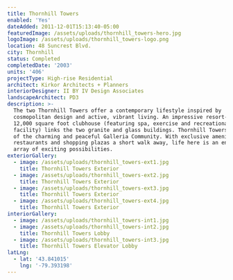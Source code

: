 ```yaml
---
title: Thornhill Towers
enabled: 'Yes'
dateAdded: 2011-12-01T15:13:40-05:00
featuredImage: /assets/uploads/thornhill_towers-hero.jpg
logoImage: /assets/uploads/thornhill_towers-logo.png
location: 48 Suncrest Blvd.
city: Thornhill
status: Completed
completedDate: '2003'
units: '406'
projectType: High-rise Residential
architect: Kirkor Architects + Planners
interiorDesigner: II BY IV Design Associates
landscapeArchitect: PD3
description: >-
  The two Thornhill Towers offer a contemporary lifestyle inspired by
  cosmopolitan design and active, vibrant living. An impressive resort-style
  12,000 square foot clubhouse (featuring spa, exercise and recreational
  facility) links the two granite and glass buildings. Thornhill Towers are part
  of the charming and peaceful Galleria Community. With exclusive amenities,
  restaurants and shopping plazas a short walk away, life here is an endless
  array of exciting possibilities.
exteriorGallery:
  - image: /assets/uploads/thornhill_towers-ext1.jpg
    title: Thornhill Towers Exterior
  - image: /assets/uploads/thornhill_towers-ext2.jpg
    title: Thornhill Towers Exterior
  - image: /assets/uploads/thornhill_towers-ext3.jpg
    title: Thornhill Towers Exterior
  - image: /assets/uploads/thornhill_towers-ext4.jpg
    title: Thornhill Towers Exterior
interiorGallery:
  - image: /assets/uploads/thornhill_towers-int1.jpg
  - image: /assets/uploads/thornhill_towers-int2.jpg
    title: Thornhill Towers Lobby
  - image: /assets/uploads/thornhill_towers-int3.jpg
    title: Thornhill Towers Elevator Lobby
latLng:
  - lat: '43.841015'
    lng: '-79.393198'
---
```


